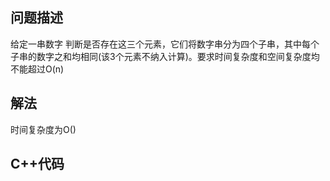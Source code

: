 ## 问题描述
给定一串数字 判断是否存在这三个元素，它们将数字串分为四个子串，其中每个子串的数字之和均相同(该3个元素不纳入计算)。要求时间复杂度和空间复杂度均不能超过O(n)

## 解法
时间复杂度为O()


## C++代码
```

```